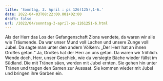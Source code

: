 ```yaml
---
title: 'Sonntag, 3. April : ps 126(125),1-6.'
date: 2022-04-03T08:22:00.001+02:00
draft: false
url: /2022/04/sonntag-3-april-ps-1261251-6.html
---
```


Als der Herr das Los der Gefangenschaft Zions wendete, da waren wir alle wie Träumende. Da war unser Mund voll Lachen und unsere Zunge voll Jubel. Da sagte man unter den andern Völkern: „Der Herr hat an ihnen Großes getan.“ Ja, Großes hat der Herr an uns getan. Da waren wir fröhlich. Wende doch, Herr, unser Geschick, wie du versiegte Bäche wieder füllst im Südland. Die mit Tränen säen, werden mit Jubel ernten. Sie gehen hin unter Tränen und tragen den Samen zur Aussaat. Sie kommen wieder mit Jubel und bringen ihre Garben ein.